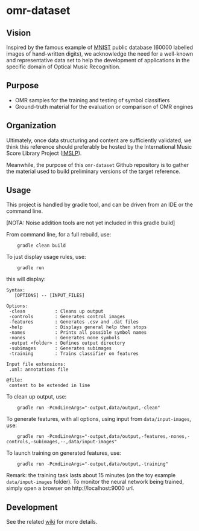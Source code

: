 # omr-dataset

## Vision

Inspired by the famous example of [MNIST][1] public database (60000 labelled images of hand-written digits), we acknowledge the need for a well-known and representative data set to help the development of applications in the specific domain of Optical Music Recognition.

## Purpose

+ OMR samples for the training and testing of symbol classifiers
+ Ground-truth material for the evaluation or comparison of OMR engines

## Organization

Ultimately, once data structuring and content are sufficiently validated, we think this reference should preferably be hosted by the International Music Score Library Project ([IMSLP][2]). 

Meanwhile, the purpose of this `omr-dataset` Github repository is to gather the material used to build preliminary versions of the target reference.

## Usage

This project is handled by gradle tool, and can be driven from an IDE or the command line.

\[NOTA: Noise addition tools are not yet included in this gradle build\]

From command line, for a full rebuild, use:

```
    gradle clean build
```

To just display usage rules, use:

```
    gradle run
```   

this will display:  


    Syntax:
       [OPTIONS] -- [INPUT_FILES]

    Options:
     -clean           : Cleans up output
     -controls        : Generates control images
     -features        : Generates .csv and .dat files
     -help            : Displays general help then stops
     -names           : Prints all possible symbol names
     -nones           : Generates none symbols
     -output <folder> : Defines output directory
     -subimages       : Generates subimages
     -training        : Trains classifier on features

    Input file extensions:
     .xml: annotations file

    @file:
     content to be extended in line


To clean up output, use:
```
    gradle run -PcmdLineArgs="-output,data/output,-clean"
```

To generate features, with all options, using input from `data/input-images`, use:
```
    gradle run -PcmdLineArgs="-output,data/output,-features,-nones,-controls,-subimages,--,data/input-images"
```

To launch training on generated features, use:
```
    gradle run -PcmdLineArgs="-output,data/output,-training"
```

Remark: the training task lasts about 15 minutes (on the toy example `data/input-images` folder).
To monitor the neural network being trained, simply open a browser on http://localhost:9000 url.

## Development

See the related [wiki][3] for more details.

[1]: http://yann.lecun.com/exdb/mnist/
[2]: http://imslp.org/
[3]: https://github.com/Audiveris/omr-dataset/wiki
